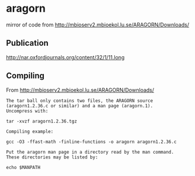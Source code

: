 # aragorn
mirror of code from http://mbioserv2.mbioekol.lu.se/ARAGORN/Downloads/

## Publication

http://nar.oxfordjournals.org/content/32/1/11.long

## Compiling

From http://mbioserv2.mbioekol.lu.se/ARAGORN/Downloads/

```
The tar ball only contains two files, the ARAGORN source
(aragorn1.2.36.c or similar) and a man page (aragorn.1). 
Uncompress with:

tar -xvzf aragorn1.2.36.tgz

Compiling example:

gcc -O3 -ffast-math -finline-functions -o aragorn aragorn1.2.36.c

Put the aragorn man page in a directory read by the man command. 
These directories may be listed by:

echo $MANPATH
```
